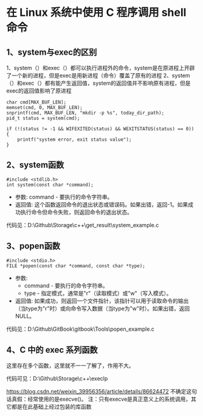 # 在 Linux 系统中使用 C 程序调用 shell 命令

## 1、system与exec的区别
1、system（）和exec（）都可以执行进程外的命令，system是在原进程上开辟了一个新的进程，但是exec是用新进程（命令）覆盖了原有的进程
2、system（）和exec（）都有能产生返回值，system的返回值并不影响原有进程，但是exec的返回值影响了原进程

```
char cmd[MAX_BUF_LEN];
memset(cmd, 0, MAX_BUF_LEN);
snprintf(cmd, MAX_BUF_LEN, "mkdir -p %s", today_dir_path);
pid_t status = system(cmd);

if (!(status != -1 && WIFEXITED(status) && WEXITSTATUS(status) == 0)) {
	printf("system error, exit status value");
}
```

## 2、system函数
```
#include <stdlib.h>
int system(const char *command);
```
- 参数: command - 要执行的命令字符串。
- 返回值: 这个函数返回命令的退出状态或错误码。如果出错，返回-1。如果成功执行命令但命令失败，则返回命令的退出状态。

代码见：D:\Github\Storage\c++\get_result\system_example.c

## 3、popen函数
```
#include <stdio.h>
FILE *popen(const char *command, const char *type);
```
- 参数:
    - command - 要执行的命令字符串。
    - type - 指定模式，通常是"r"（读取模式）或"w"（写入模式）。
- 返回值: 如果成功，则返回一个文件指针，该指针可以用于读取命令的输出（当type为"r"时）或向命令写入数据（当type为"w"时）。如果出错，返回NULL。

代码见：D:\Github\GitBook\gitbook\Tools\popen_example.c

## 4、C 中的 exec 系列函数
这里存在多个函数，这里就不一一了解了，作用不大。

代码可见：D:\Github\Storage\c++\execlp

https://blog.csdn.net/weixin_39956356/article/details/86624472
不确定这句话真假：经常使用的是execve()。
注：只有execve是真正意义上的系统调用，其它都是在此基础上经过包装的库函数

